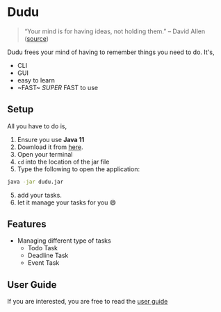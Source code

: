 # Dudu
> “Your mind is for having ideas, not holding them.” – David Allen ([source](https://dansilvestre.com/productivity-quotes/))

Dudu frees your mind of having to remember things you need to do. It's,
- CLI
- GUI
- easy to learn
- ~FAST~ _SUPER_ FAST to use

## Setup
All you have to do is,

1. Ensure you use __Java 11__
2. Download it from [here](https://github.com/huanghao1998/ip/releases/download/A-Release/dudu.jar).
3. Open your terminal
4. `cd` into the location of the jar file 
5. Type the following to open the application:
```bash
java -jar dudu.jar
```
5. add your tasks.
6. let it manage your tasks for you 😄

## Features

- Managing different type of tasks
  - Todo Task
  - Deadline Task
  - Event Task

## User Guide

If you are interested, you are free to read the [user guide](https://huanghao1998.github.io/ip/)


